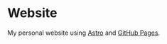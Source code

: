 # Website

My personal website using [Astro](https://astro.build/) and [GitHub Pages](https://pages.github.com/).